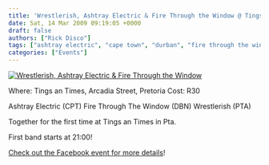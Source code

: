 ```yaml
---
title: 'Wrestlerish, Ashtray Electric & Fire Through the Window @ Tings an Times (PTA)'
date: Sat, 14 Mar 2009 09:19:05 +0000
draft: false
authors: ["Rick Disco"]
tags: ["ashtray electric", "cape town", "durban", "fire through the window", "pretoria", "tings an times", "wrestlerish"]
categories: ["Events"]
---
```


[![Wrestlerish, Ashtray Electric & Fire Through the Window](/wp-content/uploads/2009/03/wrestlerish-ashtray-fire-tings.jpg "Wrestlerish, Ashtray Electric & Fire Through the Window")](/wp-content/uploads/2009/03/wrestlerish-ashtray-fire-tings.jpg)

Where: Tings an Times, Arcadia Street, Pretoria Cost: R30

Ashtray Electric (CPT) Fire Through The Window (DBN) Wrestlerish (PTA)

Together for the first time at Tings an Times in Pta.

First band starts at 21:00!

[Check out the Facebook event for more details](http://www.facebook.com/event.php?eid=60421405994 "Facebook Event")!

